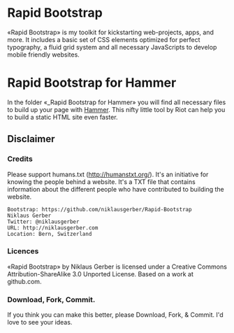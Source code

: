 # Rapid Bootstrap
«Rapid Bootstrap» is my toolkit for kickstarting web-projects, apps, and more. It includes a basic set of CSS elements optimized for perfect typography, a fluid grid system and all necessary JavaScripts to develop mobile friendly websites.

# Rapid Bootstrap for Hammer
In the folder «_Rapid Bootstrap for Hammer» you will find all necessary files to build up your page with [Hammer](http://hammerformac.com). This nifty little tool by Riot can help you to build a static HTML site even faster.

## Disclaimer

### Credits
Please support humans.txt (http://humanstxt.org/). It's an initiative for knowing the people behind a website. It's a TXT file that contains information about the different people who have contributed to building the website.

	Bootstrap: https://github.com/niklausgerber/Rapid-Bootstrap
	Niklaus Gerber
	Twitter: @niklausgerber
	URL: http://niklausgerber.com
	Location: Bern, Switzerland
	
### Licences
«Rapid Bootstrap» by Niklaus Gerber is licensed under a Creative Commons Attribution-ShareAlike 3.0 Unported License.
Based on a work at github.com.

### Download, Fork, Commit.
If you think you can make this better, please Download, Fork, & Commit. I'd love to see your ideas.